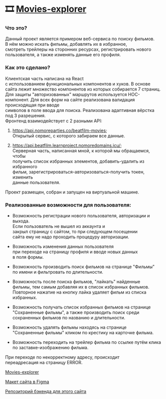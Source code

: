 # 🎞️ [Movies-explorer](https://beatfilm.learnproject.nomoredomains.icu/)

### Что это?  
Данный проект является примером веб-сервиса по поиску фильмов.  
В нём можно искать фильмы, добавлять их в избранное,  
смотреть трейлеры на сторонних ресурсах, регистрировать нового  
пользователя, а также изменять данные его профиля.  


### Как это сделано?  
Клиентская часть написана на React   
с использованием функциональных компонентов и хуков. 
В основе сайта лежит множество компонентов из которых
собирается 7 страниц. 
Для защиты "авторизованных" маршрутов используется HOC-компонент. 
Для всех форм на сайте реализована валидация происходящая при вводе  
символов в поле ввода для поиска.
Реализована адаптивная вёрстка под 3 разрешения.  
Фронтенд взаимодействует с 2 разными API: 
1. https://api.nomoreparties.co/beatfilm-movies;  
    Открытый сервис, с которого забираем все данные.  

2. https://api.beatfilm.learnproject.nomoredomains.icu/;  
    Серверная часть, написанная мной, к которой мы обращаемся, чтобы    
    получить список избранных элементов, добавить-удалить из избранного    
    фильм, зарегистрироваться-авторизоваться-получить токен, изменить   
    данные пользователя.

Проект размещен, собран и запущен на виртуальной машине.

### Реализованные возможности для пользователя: 


* Возможность регистрации нового пользователя, 
  авторизации и выхода.  
  Если пользователь не вышел из аккаунта и  
  закрыл страницу с сайтом,  то при следующем посещении   
  сайта ему не надо проходить процедуру авторизации. 

* Возможность изменения данных пользователя  
  при переходе на страницу профиля и вводе новых данных  
  в поля формы.

* Возможность производить поиск фильмов на странице "Фильмы"  
  по имени и фильтровать по длительности.

* Возможность после поиска фильмов, "лайкать" найденные  
  фильмы, тем самым добавляя их в список избранных фильмов.  
  Повторное нажатие на кнопку лайка удаляет фильм из списка
  избранных.

* Возможность получать список избранных фильмов на странице  
  "Сохраненные фильмы", а также производить поиск среди   
  сохраненных фильмов по названию и длительности.

* Возможность удалять фильмы находясь на странице  
  "Сохраненные фильмы" кликом по крестику на карточке фильма.

* Возможность переходить на трейлер фильма по ссылке путём клика  
  по заставке-изображению фильма.



При переходе по некорректному адресу, происходит  
переадресация на страницу ERROR.  

[Movies-explorer](https://beatfilm.learnproject.nomoredomains.icu/)  

[Макет сайта в Figma](https://www.figma.com/file/YnRLfQ6IWRm7sHT000zof9/Diploma-(Copy)?node-id=932%3A2618&t=9RIy8NBpB4s9Nn1s-0)  

[Репозиторий бэкенда для этого сайта](https://github.com/IgorDetkin/movies-explorer-api)



